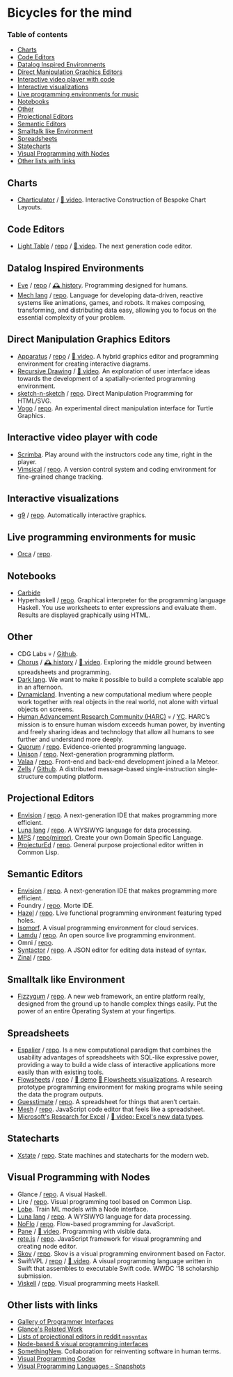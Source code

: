 # Bicycles for the mind

### Table of contents

- [Charts](#charts)
- [Code Editors](#code-editors)
- [Datalog Inspired Environments](#datalog-inspired-environments)
- [Direct Manipulation Graphics Editors](#direct-manipulation-graphics-editors)
- [Interactive video player with code](#interactive-video-player-with-code)
- [Interactive visualizations](#interactive-visualizations)
- [Live programming environments for music](#live-programming-environments-for-music)
- [Notebooks](#notebooks)
- [Other](#other)
- [Projectional Editors](#projectional-editors)
- [Semantic Editors](#semantic-editors)
- [Smalltalk like Environment](#smalltalk-like-environment)
- [Spreadsheets](#spreadsheets)
- [Statecharts](#statecharts)
- [Visual Programming with Nodes](#visual-programming-with-nodes)
- [Other lists with links](#other-lists-with-links)


## Charts

- [Charticulator](https://charticulator.com/) / [🎥 video](https://charticulator.azureedge.net/videos/charticulator-supplemental.mp4). Interactive Construction of Bespoke Chart Layouts.

## Code Editors

- [Light Table](http://lighttable.com/) / [repo](https://github.com/LightTable/LightTable) / [🎥 video](https://www.youtube.com/watch?v=52SVAMM3V78). The next generation code editor.


## Datalog Inspired Environments

- [Eve](http://witheve.com/) / [repo](https://github.com/witheve/Eve) / [🕰️ history](https://github.com/pel-daniel/mind-bicyles/blob/master/history.md#eve). Programming designed for humans.
- [Mech lang](http://mech-lang.org/) / [repo](https://github.com/mech-lang/mech). Language for developing data-driven, reactive systems like animations, games, and robots. It makes composing, transforming, and distributing data easy, allowing you to focus on the essential complexity of your problem.


## Direct Manipulation Graphics Editors

- [Apparatus](http://aprt.us/) / [repo](https://github.com/cdglabs/apparatus) / [🎥 video](https://www.youtube.com/watch?v=i3Xack9ufYk). A hybrid graphics editor and programming environment for creating interactive diagrams.
- [Recursive Drawing](http://recursivedrawing.com/) / [🎥 video](https://vimeo.com/41822151). An exploration of user interface ideas towards the development of a spatially-oriented programming environment. 
- [sketch-n-sketch](http://ravichugh.github.io/sketch-n-sketch/) / [repo](https://github.com/ravichugh/sketch-n-sketch). Direct Manipulation Programming for HTML/SVG.
- [Vogo](http://mgrf.de/vogo/) / [repo](https://github.com/rbyte/Vogo). An experimental direct manipulation interface for Turtle Graphics.


## Interactive video player with code

- [Scrimba](https://scrimba.com/). Play around with the instructors code any time, right in the player.
- [Vimsical](https://vimsical.com/) / [repo](https://github.com/vimsical/vimsical). A version control system and coding environment for fine-grained change tracking.


## Interactive visualizations

- [g9](http://omrelli.ug/g9/) / [repo](https://github.com/bijection/g9). Automatically interactive graphics.


## Live programming environments for music

- [Orca](https://wiki.xxiivv.com/#orca) / [repo](https://github.com/hundredrabbits/orca). 


## Notebooks

- [Carbide](https://alpha.trycarbide.com)
- Hyperhaskell / [repo](https://github.com/HeinrichApfelmus/hyper-haskell). Graphical interpreter for the programming language Haskell. You use worksheets to enter expressions and evaluate them. Results are displayed graphically using HTML.


## Other

- CDG Labs 💀 / [Github](https://github.com/cdglabs). 
- [Chorus](http://www.chorus-home.org/) / [🕰️ history](https://github.com/pel-daniel/mind-bicyles/blob/master/history.md#subtextchorus) / [🎥 video](https://vimeo.com/179904952). Exploring the middle ground between spreadsheets and programming.
- [Dark lang](https://darklang.com/). We want to make it possible to build a complete scalable app in an afternoon.
- [Dynamicland](https://dynamicland.org/). Inventing a new computational medium where people work together with real objects in the real world, not alone with virtual objects on screens.
- [Human Advancement Research Community (HARC)](https://harc.ycr.org/) 💀 / [YC](https://blog.ycombinator.com/harc/). HARC’s mission is to ensure human wisdom exceeds human power, by inventing and freely sharing ideas and technology that allow all humans to see further and understand more deeply. 
- [Quorum](https://quorumlanguage.com/) / [repo](https://bitbucket.org/stefika/quorum-language). Evidence-oriented programming language.
- [Unison](http://unisonweb.org/posts/) / [repo](https://github.com/unisonweb/unison). Next-generation programming platform.
- [Valaa](https://valaa.com/) / [repo](https://github.com/valaatech/). Front-end and back-end development joined a la Meteor.
- [Zells](http://zells.org/) / [Github](https://github.com/zells). A distributed message-based single-instruction single-structure computing platform.


## Projectional Editors

- [Envision](http://dimitar-asenov.github.io/Envision/) / [repo](https://github.com/dimitar-asenov/Envision). A next-generation IDE that makes programming more efficient.
- [Luna lang](www.luna-lang.org) / [repo](https://github.com/luna/luna). A WYSIWYG language for data processing.
- [MPS](https://www.jetbrains.com/mps/) / [repo(mirror)](https://github.com/JetBrains/MPS). Create your own Domain Specific Language.
- [ProjecturEd](http://projectured.org/) / [repo](https://github.com/projectured/projectured). General purpose projectional editor written in Common Lisp.


## Semantic Editors

- [Envision](http://dimitar-asenov.github.io/Envision/) / [repo](https://github.com/dimitar-asenov/Envision). A next-generation IDE that makes programming more efficient.
- Foundry / [repo](https://github.com/int-index/foundry). Morte IDE.
- [Hazel](http://hazel.org/) / [repo](https://github.com/hazelgrove/hazel). Live functional programming environment featuring typed holes.
- [Isomorf](https://isomorf.io/#!/). A visual programming environment for cloud services.
- [Lamdu](http://www.lamdu.org/) / [repo](https://github.com/lamdu/lamdu). An open source live programming environment.
- Omni / [repo](https://github.com/daniel-kun/omni).
- [Syntactor](https://gregoor.github.io/syntactor) / [repo](https://github.com/Gregoor/syntactor). A JSON editor for editing data instead of syntax.
- [Zinal](https://www.youtube.com/watch?v=9msNAMTMBU0) / [repo](https://gitlab.com/nickcollins/zinal). 


## Smalltalk like Environment

- [Fizzygum](http://fizzygum.org/) / [repo](http://fizzygum.org/). A new web framework, an entire platform really, designed from the ground up to handle complex things easily. Put the power of an entire Operating System at your fingertips.


## Spreadsheets

- [Espalier](https://sdg.csail.mit.edu/projects/espalier) / [repo](https://bitbucket.org/espalier-spreadsheet/espalier). Is a new computational paradigm that combines the usability advantages of spreadsheets with SQL-like expressive power, providing a way to build a wide class of interactive applications more easily than with existing tools.
- [Flowsheets](https://tinyletter.com/Flowsheets/letters/flowsheets-visualizations) / [repo](https://github.com/Glench/Flowsheets-v2) / [🎥 demo](https://www.youtube.com/watch?v=y1Ca5czOY7Q) [🎥 Flowsheets visualizations](https://www.youtube.com/watch?v=V3Zjk_Wljt4). A research prototype programming environment for making programs while seeing the data the program outputs.
- [Guesstimate](https://www.getguesstimate.com/) / [repo](https://github.com/getguesstimate/guesstimate-app/). A spreadsheet for things that aren’t certain.
- [Mesh](http://mesh-spreadsheet.com/) / [repo](https://github.com/chrispsn/mesh/). JavaScript code editor that feels like a spreadsheet.
- [Microsoft's Research for Excel](https://www.microsoft.com/en-us/research/blog/influencing-mainstream-software-applying-programming-language-research-ideas-to-transform-spreadsheets/) / [🎥 video: Excel's new data types](https://www.youtube.com/watch?v=gbImc7A8_Q8).


## Statecharts

- [Xstate](https://xstate.js.org/docs) / [repo](https://github.com/davidkpiano/xstate). State machines and statecharts for the modern web.


## Visual Programming with Nodes

- Glance / [repo](https://github.com/rgleichman/glance). A visual Haskell.
- Lire / [repo](https://github.com/honix/Lire). Visual programming tool based on Common Lisp.
- [Lobe](https://lobe.ai/). Train ML models with a Node interface.
- [Luna lang](www.luna-lang.org) / [repo](https://github.com/luna/luna). A WYSIWYG language for data processing.
- [NoFlo](https://noflojs.org/) / [repo](https://github.com/noflo/noflo). Flow-based programming for JavaScript.
- [Pane](http://joshuahhh.com/projects/pane/) / [🎥 video](https://www.youtube.com/watch?v=fIEcXAHy6bU). Programming with visible data.
- [rete.js](https://rete.js.org) / [repo](https://github.com/retejs/rete). JavaScript framework for visual programming and creating node editor.
- [Skov](http://skov.software/en/) / [repo](https://github.com/nicolas-p/skov). Skov is a visual programming environment based on Factor.
- SwiftVPL / [repo](https://github.com/NathanFlurry/VisualProgrammingLanguage) / [🎥 video](https://www.youtube.com/watch?v=BNWC_OF5Q-Y). A visual programming language written in Swift that assembles to executable Swift code. WWDC '18 scholarship submission.
- [Viskell](https://github.com/viskell/viskell/blob/master/viskell-nlfpday.pdf) / [repo](https://github.com/viskell/viskell). Visual programming meets Haskell.


## Other lists with links

- [Gallery of Programmer Interfaces](https://docs.google.com/presentation/d/1MD-CgzODFWzdpnYXr8bEgysfDmb8PDV6iCAjH5JIvaI)
- [Glance's Related Work](https://github.com/rgleichman/glance/wiki/Related-work)
- [Lists of projectional editors in reddit `nosyntax`](https://www.reddit.com/r/nosyntax/wiki/projects)
- [Node-based & visual programming interfaces](https://www.are.na/francis-tseng/node-based-visual-programming-interfaces)
- [SomethingNew](https://github.com/d-cook/SomethingNew). Collaboration for reinventing software in human terms.
- [Visual Programming Codex](https://github.com/ivanreese/visual-programming-codex)
- [Visual Programming Languages - Snapshots](http://blog.interfacevision.com/design/design-visual-progarmming-languages-snapshots/)
